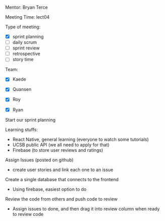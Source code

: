 Mentor: Bryan Terce

Meeting Time: lect04

Type of meeting: 

- [x] sprint planning
- [ ] daily scrum
- [ ] sprint review
- [ ] retrospective
- [ ] story time

Team: 

- [x] Kaede
- [x] Quansen
- [x] Roy
- [x] Ryan



Start our sprint planning

Learning stuffs:
- React Native, general learning (everyone to watch some tutorials)
- UCSB public API (we all need to apply for that)
- Firebase (to store user reviews and ratings)

Assign Issues (posted on github)
- create user stories and link each one to an issue

Create a single database that connects to the frontend
- Using firebase, easiest option to do

Review the code from others and push code to review
- Assign issues to done, and then drag it into review column when ready to review code

